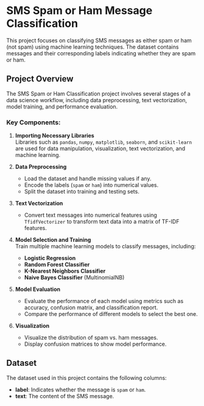 # SMS Spam or Ham Message Classification

This project focuses on classifying SMS messages as either spam or ham (not spam) using machine learning techniques. The dataset contains messages and their corresponding labels indicating whether they are spam or ham.

## Project Overview
The SMS Spam or Ham Classification project involves several stages of a data science workflow, including data preprocessing, text vectorization, model training, and performance evaluation.

### Key Components:
1. **Importing Necessary Libraries**  
   Libraries such as `pandas`, `numpy`, `matplotlib`, `seaborn`, and `scikit-learn` are used for data manipulation, visualization, text vectorization, and machine learning.

2. **Data Preprocessing**  
   - Load the dataset and handle missing values if any.
   - Encode the labels (`spam` or `ham`) into numerical values.
   - Split the dataset into training and testing sets.

3. **Text Vectorization**  
   - Convert text messages into numerical features using `TfidfVectorizer` to transform text data into a matrix of TF-IDF features.

4. **Model Selection and Training**  
   Train multiple machine learning models to classify messages, including:
   - **Logistic Regression**
   - **Random Forest Classifier**
   - **K-Nearest Neighbors Classifier**
   - **Naive Bayes Classifier** (MultinomialNB)

5. **Model Evaluation**  
   - Evaluate the performance of each model using metrics such as accuracy, confusion matrix, and classification report.
   - Compare the performance of different models to select the best one.

6. **Visualization**  
   - Visualize the distribution of spam vs. ham messages.
   - Display confusion matrices to show model performance.

## Dataset
The dataset used in this project contains the following columns:
- **label**: Indicates whether the message is `spam` or `ham`.
- **text**: The content of the SMS message.
